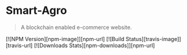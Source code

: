 
# Smart-Agro
> A blockchain enabled e-commerce website.

[![NPM Version][npm-image]][npm-url]
[![Build Status][travis-image]][travis-url]
[![Downloads Stats][npm-downloads]][npm-url]
